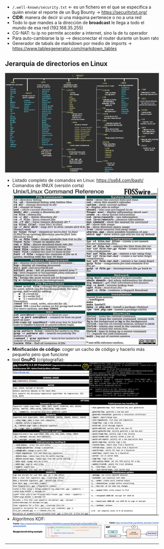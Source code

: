 - `/.well-known/security.txt` <- es un fichero en el que se especifica a quién enviar el reporte de un Bug Bounty -> https://securitytxt.org/
- **CIDR**: manera de decir si una máquina pertenece o no a una red
- Todo lo que mandes a la dirección de **broadcast** le llega a todo el mundo de esa red (192.168.35.255)
- CG-NAT: tu ip no permite acceder a internet, sino la de tu operador
- Para auto-cambiarse la ip --> desconectar el router durante un buen rato
- Generador de tabals de markdown por medio de imports -> https://www.tablesgenerator.com/markdown_tables

## Jerarquía de directorios en Linux
![](img/Pasted%20image%2020230208131723.png)
- Listado completo de comandos en Linux: https://ss64.com/bash/
- Comandos de lINUX (versión corta)
![](img/Pasted%20image%2020230208131838.png)
- **Minificación de código**: coger un cacho de código y hacerlo más pequeño pero que funcione
- tool **GnuPG** (criptografía):
![](img/Pasted%20image%2020230209131923.png)
- Algoritmos KDF:
![](img/Pasted%20image%2020230209134835.png)

---